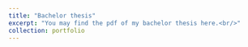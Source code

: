 ```yaml
---
title: "Bachelor thesis"
excerpt: "You may find the pdf of my bachelor thesis here.<br/>"
collection: portfolio
---
```


